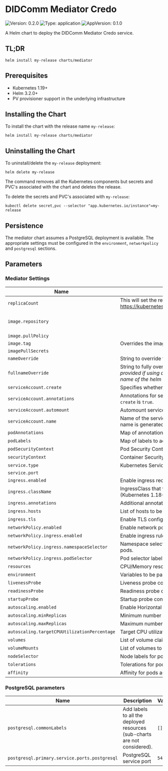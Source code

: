 # DIDComm Mediator Credo

![Version: 0.2.0](https://img.shields.io/badge/Version-0.2.0-informational?style=flat-square) ![Type: application](https://img.shields.io/badge/Type-application-informational?style=flat-square) ![AppVersion: 0.1.0](https://img.shields.io/badge/AppVersion-0.1.0-informational?style=flat-square)

A Helm chart to deploy the DIDComm Mediator Credo service.

## TL;DR

```console
helm install my-release charts/mediator
```

## Prerequisites

- Kubernetes 1.19+
- Helm 3.2.0+
- PV provisioner support in the underlying infrastructure

## Installing the Chart

To install the chart with the release name `my-release`:

```console
helm install my-release charts/mediator
```


## Uninstalling the Chart

To uninstall/delete the `my-release` deployment:

```console
helm delete my-release
```

The command removes all the Kubernetes components but secrets and PVC's associated with the chart and deletes the release.

To delete the secrets and PVC's associated with `my-release`:

```console
kubectl delete secret,pvc --selector "app.kubernetes.io/instance"=my-release
```

## Persistence

The mediator chart assumes a PostgreSQL deployment is available. The appropriate settings must be configured in the `environment`, `networkpolicy` and `postgresql` sections.

## Parameters

### Mediator Settings

| Name                                         | Description                                                                                                                                                                               | Value                                                           |
| -------------------------------------------- | ----------------------------------------------------------------------------------------------------------------------------------------------------------------------------------------- | --------------------------------------------------------------- |
| `replicaCount`                               | This will set the replicaset count more information can be found here: https://kubernetes.io/docs/concepts/workloads/controllers/replicaset/                                              | `1`                                                             |
| `image.repository`                           |                                                                                                                                                                                           | `ghcr.io/openwallet-foundation/didcomm-mediator-credo/mediator` |
| `image.pullPolicy`                           |                                                                                                                                                                                           | `Always`                                                        |
| `image.tag`                                  | Overrides the image tag which defaults to the chart appVersion.                                                                                                                           | `d9db4a7`                                                       |
| `imagePullSecrets`                           |                                                                                                                                                                                           | `[]`                                                            |
| `nameOverride`                               | String to override the helm chart name, second part of the prefix.                                                                                                                        | `""`                                                            |
| `fullnameOverride`                           | String to fully override the helm chart name, full prefix. *Must be provided if using a custom release name that does not include the name of the helm chart (`didcomm-mediator-credo`).* | `""`                                                            |
| `serviceAccount.create`                      | Specifies whether a ServiceAccount should be created                                                                                                                                      | `true`                                                          |
| `serviceAccount.annotations`                 | Annotations for service account. Evaluated as a template. Only used if `create` is `true`.                                                                                                | `{}`                                                            |
| `serviceAccount.automount`                   | Automount service account token for the server service account                                                                                                                            | `true`                                                          |
| `serviceAccount.name`                        | Name of the service account to use. If not set and create is true, a name is generated using the fullname template.                                                                       | `""`                                                            |
| `podAnnotations`                             | Map of annotations to add to the mediator pods                                                                                                                                            | `{}`                                                            |
| `podLabels`                                  | Map of labels to add to the mediator pods                                                                                                                                                 | `{}`                                                            |
| `podSecurityContext`                         | Pod Security Context                                                                                                                                                                      | `{}`                                                            |
| `securityContext`                            | Container Security Context                                                                                                                                                                | `{}`                                                            |
| `service.type`                               | Kubernetes Service type                                                                                                                                                                   | `ClusterIP`                                                     |
| `service.port`                               |                                                                                                                                                                                           | `3000`                                                          |
| `ingress.enabled`                            | Enable ingress record generation for controller                                                                                                                                           | `false`                                                         |
| `ingress.className`                          | IngressClass that will be be used to implement the Ingress (Kubernetes 1.18+)                                                                                                             | `""`                                                            |
| `ingress.annotations`                        | Additional annotations for the Ingress resource.                                                                                                                                          | `{}`                                                            |
| `ingress.hosts`                              | List of hosts to be configured for the specified ingress record.                                                                                                                          | `[]`                                                            |
| `ingress.tls`                                | Enable TLS configuration for the host defined at ingress.                                                                                                                                 | `[]`                                                            |
| `networkPolicy.enabled`                      | Enable network policies                                                                                                                                                                   | `true`                                                          |
| `networkPolicy.ingress.enabled`              | Enable ingress rules                                                                                                                                                                      | `false`                                                         |
| `networkPolicy.ingress.namespaceSelector`    | Namespace selector label that is allowed to access the Tenant proxy pods.                                                                                                                 | `{}`                                                            |
| `networkPolicy.ingress.podSelector`          | Pod selector label that is allowed to access the Tenant proxy pods.                                                                                                                       | `{}`                                                            |
| `resources`                                  | CPU/Memory resource requests/limits - unset by default                                                                                                                                    | `{}`                                                            |
| `environment`                                | Variables to be passed to the container                                                                                                                                                   | `[]`                                                            |
| `livenessProbe`                              | Liveness probe configuration                                                                                                                                                              | `{}`                                                            |
| `readinessProbe`                             | Readiness probe configuration                                                                                                                                                             | `{}`                                                            |
| `startupProbe`                               | Startup probe configuration                                                                                                                                                               | `{}`                                                            |
| `autoscaling.enabled`                        | Enable Horizontal POD autoscaling for the Credo Mediator                                                                                                                                  | `false`                                                         |
| `autoscaling.minReplicas`                    | Minimum number of replicas                                                                                                                                                                | `1`                                                             |
| `autoscaling.maxReplicas`                    | Maximum number of replicas                                                                                                                                                                | `100`                                                           |
| `autoscaling.targetCPUUtilizationPercentage` | Target CPU utilization percentage                                                                                                                                                         | `80`                                                            |
| `volumes`                                    | List of volume claims to be created                                                                                                                                                       | `[]`                                                            |
| `volumeMounts`                               | List of volumes to be mounted in the container                                                                                                                                            | `[]`                                                            |
| `nodeSelector`                               | Node labels for pods assignment                                                                                                                                                           | `{}`                                                            |
| `tolerations`                                | Tolerations for pods assignment                                                                                                                                                           | `[]`                                                            |
| `affinity`                                   | Affinity for pods assignment                                                                                                                                                              | `{}`                                                            |

### PostgreSQL parameters

| Name                                          | Description                                                               | Value  |
| --------------------------------------------- | ------------------------------------------------------------------------- | ------ |
| `postgresql.commonLabels`                     | Add labels to all the deployed resources (sub-charts are not considered). | `[]`   |
| `postgresql.primary.service.ports.postgresql` | PostgreSQL service port                                                   | `5432` |

